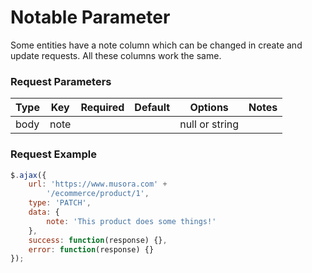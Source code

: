 # Notable Parameter

Some entities have a note column which can be changed in create and update requests. All these columns work the same.

### Request Parameters

|Type|Key|Required|Default|Options|Notes|
|----|---|--------|-------|-------|-----|
|body|note|||null or string||

### Request Example

```js   
$.ajax({
    url: 'https://www.musora.com' +
        '/ecommerce/product/1',
    type: 'PATCH',
    data: {
        note: 'This product does some things!' 
    }, 
    success: function(response) {},
    error: function(response) {}
});
```
